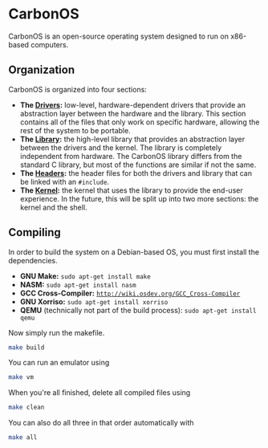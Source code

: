 # CarbonOS
CarbonOS is an open-source operating system designed to run on x86-based computers.

## Organization
CarbonOS is organized into four sections:
* **The [Drivers](drivers):** low-level, hardware-dependent drivers that provide an abstraction layer between the hardware and the library. This section contains all of the files that only work on specific hardware, allowing the rest of the system to be portable.
* **The [Library](library):** the high-level library that provides an abstraction layer between the drivers and the kernel. The library is completely independent from hardware. The CarbonOS library differs from the standard C library, but most of the functions are similar if not the same.
* **The [Headers](include):** the header files for both the drivers and library that can be linked with an `#include`.
* **The [Kernel](kernel):** the kernel that uses the library to provide the end-user experience. In the future, this will be split up into two more sections: the kernel and the shell.

## Compiling
In order to build the system on a Debian-based OS, you must first install the dependencies.
* **GNU Make:** `sudo apt-get install make`
* **NASM:** `sudo apt-get install nasm`
* **GCC Cross-Compiler:** [`http://wiki.osdev.org/GCC_Cross-Compiler`](http://wiki.osdev.org/GCC_Cross-Compiler)
* **GNU Xorriso:** `sudo apt-get install xorriso`
* **QEMU** (technically not part of the build process): `sudo apt-get install qemu`

Now simply run the makefile.
```bash
make build
```

You can run an emulator using
```bash
make vm
```

When you're all finished, delete all compiled files using
```bash
make clean
```

You can also do all three in that order automatically with
```bash
make all
```
